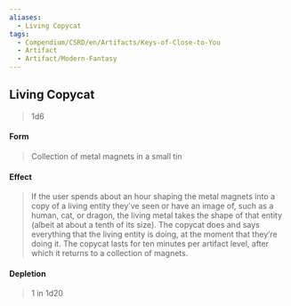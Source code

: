 ```yaml
---
aliases:
  - Living Copycat
tags:
  - Compendium/CSRD/en/Artifacts/Keys-of-Close-to-You
  - Artifact
  - Artifact/Modern-Fantasy
---
```

  
    
## Living Copycat   
>1d6  
#### Form  
>Collection of metal magnets in a small tin   
#### Effect  
> If the user spends about an hour shaping the metal magnets into a copy of a living entity they’ve seen or have an image of, such as a human, cat, or dragon, the living metal takes the shape of that entity (albeit at about a tenth of its size). The copycat does and says everything that the living entity is doing, at the moment that they’re doing it. The copycat lasts for ten minutes per artifact level, after which it returns to a collection of magnets.   
#### Depletion   
>1 in 1d20